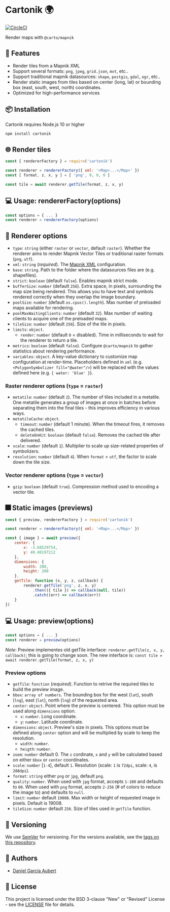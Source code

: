 # Cartonik :earth_africa:

[![CircleCI](https://circleci.com/gh/CartoDB/cartonik.svg?style=svg)](https://circleci.com/gh/CartoDB/cartonik)

Render maps with `@carto/mapnik`

## :rocket: Features

- Render tiles from a Mapnik XML
- Support several formats: `png`, `jpeg`, `grid.json`, `mvt`, etc..
- Support traditional mapnik datasources: `shape`, `postgis`, `gdal`, `ogr`, etc..
- Render static images from tiles based on center (long, lat) or bounding box (east, south, west, north) coordinates.
- Optimized for high-performance services

## :package: Installation

Cartonik requires Node.js 10 or higher

```sh
npm install cartonik
```

## :globe_with_meridians: Render tiles

```js
const { rendererFactory } = require('cartonik')

const renderer = rendererFactory({ xml: '<Map>...</Map>' })
const [ format, z, x, y ] = [ 'png', 0, 0, 0 ]

const tile = await renderer.getTile(format, z, x, y)
```

## :computer: Usage: rendererFactory(options)

```js
const options = { ... }
const renderer = rendererFactory(options)
```

## :triangular_ruler: Renderer options

- `type`: `string` (either `raster` or `vector`, default `raster`). Whether the renderer aims to render Mapnik Vector Tiles or traditional raster formats (`png`, `utf`).
- `xml`: `string` (*required*). The [Mapnik XML](https://github.com/mapnik/mapnik/wiki/XMLConfigReference) configuration.
- `base`: `string`. Path to the folder where the datasources files are (e.g. shapefiles).
- `strict`: `boolean` (default `false`). Enables mapnik strict mode.
- `bufferSize`: `number` (default `256`). Extra space, in pixels, surrounding the map size being rendered. This allows you to have text and symbols rendered correctly when they overlap the image boundary.
- `poolSize`: `number` (default `os.cpus().length`). Max number of preloaded maps available for rendering.
- `poolMaxWaitingClients`: `number` (default `32`). Max number of waiting clients to acquire one of the preloaded maps.
- `tileSize`: `number` (default `256`). Size of the tile in pixels.
- `limits`: `object`.
  - `render`: `number` (default `0` = disabled). Time in milliseconds to wait for the renderer to return a tile.
- `metrics`: `boolean` (default `false`). Configure `@carto/mapnik` to gather statistics about rendering performance.
- `variables`: `object`. A key-value dictionary to customize map configuration at render-time. Placeholders defined in `xml` (e.g. `<PolygonSymbolizer fill="@water"/>`) will be replaced with the values defined here (e.g. `{ water: 'blue' }`).

### Raster renderer options (`type` = `raster`)

- `metatile`: `number` (default `2`). The number of tiles included in a metatile. One metatile generates a group of images at once in batches before separating them into the final tiles - this improves efficiency in various ways.
- `metatileCache`: `object`.
  - `timeout`: `number` (default 1 minute). When the timeout fires, it removes the cached tiles.
  - `deleteOnHit`: `boolean` (default `false`). Removes the cached tile after delivered.
- `scale`: `number` (default `1`). Multiplier to scale up size-related properties of symbolizers.
- `resolution`: `number` (default `4`). When `format` = `utf`, the factor to scale down the tile size.

### Vector renderer options (`type` = `vector`)

- `gzip`: `boolean` (default `true`). Compression method used to encoding a vector tile.

## :fireworks: Static images (previews)

```js
const { preview, rendererFactory } = require('cartonik')

const renderer = rendererFactory({ xml: '<Map>...</Map>' })

const { image } = await preview({
    center: {
        x: -3.68529754,
        y: 40.40197212
    },
    dimensions: {
        width: 200,
        height: 200
    },
    getTile: function (x, y, z, callback) {
        renderer.getTile('png', z, x, y)
            .then(({ tile }) => callback(null, tile))
            .catch((err) => callback(err))
    }
})
```

## :computer: Usage: preview(options)

```js
const options = { ... }
const renderer = preview(options)
```

*Note*: Preview implementes old getTile interface: `renderer.getTile(z, x, y, callback)`; this is going to change soon. The new interface is: `const tile = await renderer.getTile(format, z, x, y)`

### Preview options

- `getTile`: `function` (*required*). Function to retrive the required tiles to build the preview image.
- `bbox`: `array of numbers`. The bounding box for the west (`lat`), south (`lng`), east (`lat`), north (`lng`) of the requested area.
- `center`: `object`. Point where the preview is centered. This option must be used along `dimensions` option.
  - `x`: `number`. Long coordinate.
  - `y`: `number`. Latitude coordinate.
- `dimensions`: `object`. Preview's size in pixels. This options must be defined along `center` option and will be multiplied by scale to keep the resolution.
  - `width`: `number`.
  - `heigth`: `number`.
- `zoom`: `number` default 0. The `z` cordinate, `x` and `y` will be calculated based on either `bbox` or `center` coordinates.
- `scale`: `number` [`1-4`], default `1`. Resolution (scale: `1` is `72dpi`, scale: `4`, is `288dpi`).
- `format`: `string` either `png` or `jpg`, default `png`.
- `quality`: `number`. When used with `jpg` format, accepts `1-100` and defaults to `80`. When used with `png` format, accepts `2-256` (# of colors to reduce the image to) and defaults to `null`.
- `limit`: `number` default `19008`. Max width or height of requested image in pixels. Default is 19008.
- `tileSize`: `number` default `256`. Size of tiles used in `getTile` function.

## :1234: Versioning

We use [SemVer](http://semver.org/) for versioning. For the versions available, see the [tags on this repository](https://github.com/cartodb/cartonik/tags).

## :busts_in_silhouette: Authors

- [Daniel García Aubert](https://github.com/dgaubert)

## :page_with_curl: License

This project is licensed under the BSD 3-clause "New" or "Revised" License - see the [LICENSE](LICENSE) file for details.
